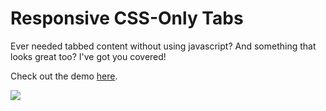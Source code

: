 # Responsive CSS-Only Tabs

Ever needed tabbed content without using javascript? And something that looks great too? I've got you covered!

Check out the demo [here](https://koenigsegg1.github.io/Responsive-CSS-Only-Tabs/).

![](https://pbs.twimg.com/media/Ck9PctaXIAAGIxH.jpg:large)
